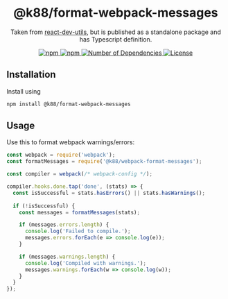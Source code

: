 <h1 align="center">@k88/format-webpack-messages</h1>
<p align="center">Taken from <a href="https://github.com/facebook/create-react-app/blob/master/packages/react-dev-utils/formatWebpackMessages.js" target="_blank">react-dev-utils</a>, but is published as a standalone package and has Typescript definition.</p>

<p align="center">
    <a href="https://www.npmjs.com/package/@k88/format-webpack-messages">
        <img src="https://img.shields.io/npm/v/@k88/format-webpack-messages.svg?style=square" title="npm" />
    </a>
    <a href="https://www.npmjs.com/package/@k88/format-webpack-messages">
        <img src="https://img.shields.io/npm/dt/@k88/format-webpack-messages.svg?style=square" title="npm" />
    </a>
    <a href="https://www.npmjs.com/package/@k88/format-webpack-messages?activeTab=dependents">
        <img src="https://badgen.net/npm/dependents/@k88/format-webpack-messages" title="Number of Dependencies" />
    </a>
    <a href="./LICENSE">
        <img src="https://img.shields.io/npm/l/@k88/format-webpack-messages.svg?style=square" title="License" />
    </a>
</p>

## Installation

Install using 

```bash
npm install @k88/format-webpack-messages
```

## Usage

Use this to format webpack warnings/errors:

```javascript
const webpack = require('webpack');
const formatMessages = require('@k88/webpack-format-messages');

const compiler = webpack(/* webpack-config */);

compiler.hooks.done.tap('done', (stats) => {
  const isSuccessful = stats.hasErrors() || stats.hasWarnings();
  
  if (!isSuccessful) {
    const messages = formatMessages(stats);

    if (messages.errors.length) {
      console.log('Failed to compile.');
      messages.errors.forEach(e => console.log(e));
    }

    if (messages.warnings.length) {
      console.log('Compiled with warnings.');
      messages.warnings.forEach(w => console.log(w));
    }  
  }
});
```